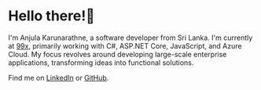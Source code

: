 # Hello there!👋 

I'm Anjula Karunarathne, a software developer from Sri Lanka. I'm currently at [99x](https://99x.io), primarily working with C#, ASP.NET Core, JavaScript, and Azure Cloud. My focus revolves around developing large-scale enterprise applications, transforming ideas into functional solutions.

Find me on [LinkedIn](https://linkedin.com/in/anjulalk) or [GitHub](https://github.com/anjulalk).
